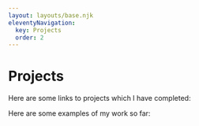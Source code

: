 ```yaml
---
layout: layouts/base.njk
eleventyNavigation:
  key: Projects
  order: 2
---
```

# Projects

Here are some links to projects which I have completed:



Here are some examples of my work so far:
